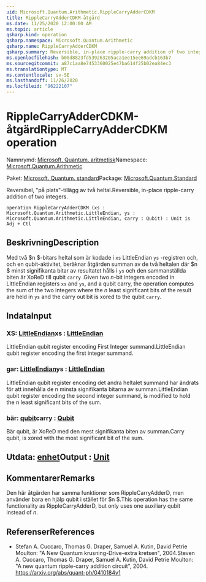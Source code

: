 ```yaml
---
uid: Microsoft.Quantum.Arithmetic.RippleCarryAdderCDKM
title: RippleCarryAdderCDKM-åtgärd
ms.date: 11/25/2020 12:00:00 AM
ms.topic: article
qsharp.kind: operation
qsharp.namespace: Microsoft.Quantum.Arithmetic
qsharp.name: RippleCarryAdderCDKM
qsharp.summary: Reversible, in-place ripple-carry addition of two integers.
ms.openlocfilehash: b08d8823fd539263205aca1ee15ee69adcb163b7
ms.sourcegitcommit: a87c1aa8e7453360025e47ba614f25b02ea84ec3
ms.translationtype: MT
ms.contentlocale: sv-SE
ms.lasthandoff: 11/26/2020
ms.locfileid: "96222107"
---
```

# <a name="ripplecarryaddercdkm-operation"></a><span data-ttu-id="9264b-102">RippleCarryAdderCDKM-åtgärd</span><span class="sxs-lookup"><span data-stu-id="9264b-102">RippleCarryAdderCDKM operation</span></span>

<span data-ttu-id="9264b-103">Namnrymd: [Microsoft. Quantum. aritmetisk](xref:Microsoft.Quantum.Arithmetic)</span><span class="sxs-lookup"><span data-stu-id="9264b-103">Namespace: [Microsoft.Quantum.Arithmetic](xref:Microsoft.Quantum.Arithmetic)</span></span>

<span data-ttu-id="9264b-104">Paket: [Microsoft. Quantum. standard](https://nuget.org/packages/Microsoft.Quantum.Standard)</span><span class="sxs-lookup"><span data-stu-id="9264b-104">Package: [Microsoft.Quantum.Standard](https://nuget.org/packages/Microsoft.Quantum.Standard)</span></span>


<span data-ttu-id="9264b-105">Reversibel, "på plats"-tillägg av två heltal.</span><span class="sxs-lookup"><span data-stu-id="9264b-105">Reversible, in-place ripple-carry addition of two integers.</span></span>

```qsharp
operation RippleCarryAdderCDKM (xs : Microsoft.Quantum.Arithmetic.LittleEndian, ys : Microsoft.Quantum.Arithmetic.LittleEndian, carry : Qubit) : Unit is Adj + Ctl
```


## <a name="description"></a><span data-ttu-id="9264b-106">Beskrivning</span><span class="sxs-lookup"><span data-stu-id="9264b-106">Description</span></span>

<span data-ttu-id="9264b-107">Med två $n $-bitars heltal som är kodade i `xs` LittleEndian `ys` -registren och, och en qubit-aktivitet, beräknar åtgärden summan av de två heltalen där $n $ minst signifikanta bitar av resultatet hålls i `ys` och den sammanställda biten är XoReD till qubit `carry` .</span><span class="sxs-lookup"><span data-stu-id="9264b-107">Given two $n$-bit integers encoded in LittleEndian registers `xs` and `ys`, and a qubit carry, the operation computes the sum of the two integers where the $n$ least significant bits of the result are held in `ys` and the carry out bit is xored to the qubit `carry`.</span></span>

## <a name="input"></a><span data-ttu-id="9264b-108">Indata</span><span class="sxs-lookup"><span data-stu-id="9264b-108">Input</span></span>

### <a name="xs--littleendian"></a><span data-ttu-id="9264b-109">XS: [LittleEndian](xref:Microsoft.Quantum.Arithmetic.LittleEndian)</span><span class="sxs-lookup"><span data-stu-id="9264b-109">xs : [LittleEndian](xref:Microsoft.Quantum.Arithmetic.LittleEndian)</span></span>

<span data-ttu-id="9264b-110">LittleEndian qubit register encoding First Integer summand.</span><span class="sxs-lookup"><span data-stu-id="9264b-110">LittleEndian qubit register encoding the first integer summand.</span></span>


### <a name="ys--littleendian"></a><span data-ttu-id="9264b-111">gar: [LittleEndian](xref:Microsoft.Quantum.Arithmetic.LittleEndian)</span><span class="sxs-lookup"><span data-stu-id="9264b-111">ys : [LittleEndian](xref:Microsoft.Quantum.Arithmetic.LittleEndian)</span></span>

<span data-ttu-id="9264b-112">LittleEndian qubit register encoding det andra heltalet summand har ändrats för att innehålla de n minsta signifikanta bitarna av summan.</span><span class="sxs-lookup"><span data-stu-id="9264b-112">LittleEndian qubit register encoding the second integer summand, is modified to hold the n least significant bits of the sum.</span></span>


### <a name="carry--qubit"></a><span data-ttu-id="9264b-113">bär: [qubit](xref:microsoft.quantum.lang-ref.qubit)</span><span class="sxs-lookup"><span data-stu-id="9264b-113">carry : [Qubit](xref:microsoft.quantum.lang-ref.qubit)</span></span>

<span data-ttu-id="9264b-114">Bär qubit, är XoReD med den mest signifikanta biten av summan.</span><span class="sxs-lookup"><span data-stu-id="9264b-114">Carry qubit, is xored with the most significant bit of the sum.</span></span>



## <a name="output--unit"></a><span data-ttu-id="9264b-115">Utdata: [enhet](xref:microsoft.quantum.lang-ref.unit)</span><span class="sxs-lookup"><span data-stu-id="9264b-115">Output : [Unit](xref:microsoft.quantum.lang-ref.unit)</span></span>



## <a name="remarks"></a><span data-ttu-id="9264b-116">Kommentarer</span><span class="sxs-lookup"><span data-stu-id="9264b-116">Remarks</span></span>

<span data-ttu-id="9264b-117">Den här åtgärden har samma funktioner som RippleCarryAdderD, men använder bara en hjälp qubit i stället för $n $.</span><span class="sxs-lookup"><span data-stu-id="9264b-117">This operation has the same functionality as RippleCarryAdderD, but only uses one auxiliary qubit instead of $n$.</span></span>

## <a name="references"></a><span data-ttu-id="9264b-118">Referenser</span><span class="sxs-lookup"><span data-stu-id="9264b-118">References</span></span>

- <span data-ttu-id="9264b-119">Stefan A. Cuccaro, Thomas G. Draper, Samuel A. Kutin, David Petrie Moulton: "A New Quantum krusning-Drive-extra kretsen", 2004.</span><span class="sxs-lookup"><span data-stu-id="9264b-119">Steven A. Cuccaro, Thomas G. Draper, Samuel A. Kutin, David Petrie Moulton: "A new quantum ripple-carry addition circuit", 2004.</span></span>
  https://arxiv.org/abs/quant-ph/0410184v1